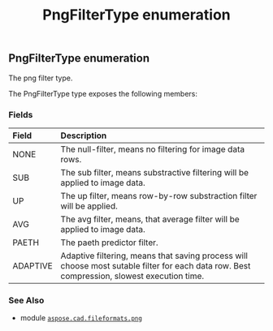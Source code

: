 ﻿---
title: PngFilterType enumeration
second_title: Aspose.CAD for Python via .NET API References
description: 
type: docs
weight: 20
url: /python-net/aspose.cad.fileformats.png/pngfiltertype/
is_root: false
---

## PngFilterType enumeration

The png filter type.



The PngFilterType type exposes the following members:

### Fields
| Field | Description |
| :- | :- |
| NONE | The null-filter, means no filtering for image data rows. |
| SUB | The sub filter, means substractive filtering will be applied to image data. |
| UP | The up filter, means row-by-row substraction filter will be applied. |
| AVG | The avg filter, means, that average filter will be applied to image data. |
| PAETH | The paeth predictor filter. |
| ADAPTIVE | Adaptive filtering, means that saving process will choose most sutable filter for each data row. Best compression, slowest execution time. |



### See Also
* module [`aspose.cad.fileformats.png`](..)

